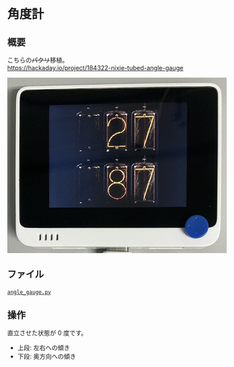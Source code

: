 # 角度計

## 概要
こちらの~~パクリ~~移植。<br/>
https://hackaday.io/project/184322-nixie-tubed-angle-gauge

![AngleGauge](./AngleGauge.jpg)

## ファイル
   [`angle_gauge.py`](/CIRCUITPY/angle_gauge.py)

## 操作
直立させた状態が 0 度です。
- 上段: 左右への傾き
- 下段: 奥方向への傾き
